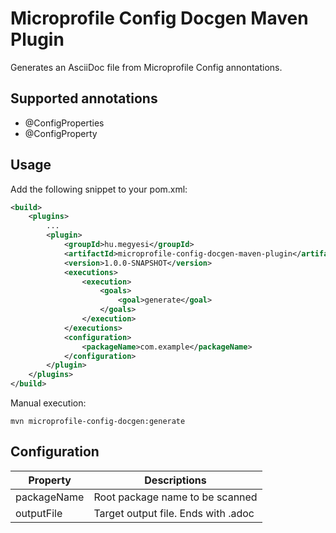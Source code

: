 # Microprofile Config Docgen Maven Plugin

Generates an AsciiDoc file from Microprofile Config annontations.

## Supported annotations

* @ConfigProperties
* @ConfigProperty

## Usage

Add the following snippet to your pom.xml:

```xml
<build>
    <plugins>
        ...
        <plugin>
            <groupId>hu.megyesi</groupId>
            <artifactId>microprofile-config-docgen-maven-plugin</artifactId>
            <version>1.0.0-SNAPSHOT</version>
            <executions>
                <execution>
                    <goals>
                        <goal>generate</goal>
                    </goals>
                </execution>
            </executions>
            <configuration>
                <packageName>com.example</packageName>
            </configuration>
        </plugin>
    </plugins>
</build>
```

Manual execution:

```
mvn microprofile-config-docgen:generate
```

## Configuration

| Property    | Descriptions                        |
|-------------|-------------------------------------|
| packageName | Root package name to be scanned     |
| outputFile  | Target output file. Ends with .adoc |
